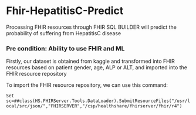 # Fhir-HepatitisC-Predict
Processing FHIR resources through FHIR SQL BUILDER will predict the probability of suffering from HepatitisC disease

### Pre condition: Ability to use FHIR and ML
Firstly, our dataset is obtained from kaggle and transformed into FHIR resources based on patient gender, age, ALP or ALT, and imported into the FHIR resource repository

To import the FHIR resource repository, we can use this command:

 `Set sc=##class(HS.FHIRServer.Tools.DataLoader).SubmitResourceFiles("/usr/local/src/json/","FHIRSERVER","/csp/healthshare/fhirserver/fhir/r4")`